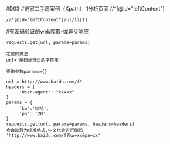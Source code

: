 #D03
#链家二手房案例（Xpath）
    1分析页面
    //*[@id="leftContent"]
    
    //*[@id="leftContent"]/ul/li[1]
    
#有密码验证的web爬取-或异步响应

    requests.get(url, params=params)
    
    之前的做法
    url+‘编码处理过的字符串’
    
    查询参数params={}
    
    url = http://www.baidu.com/f?
    headers = {
         'User-agent': "xxxxx"
    }
    params = {
         'kw':'哈哈',
         'pn': '20'
    }
    requests.get(url, params=params, headers=headers)
    会自动转为标准格式,中文也会进行编码
    'http://www.baidu.com/f?kw=xx&pn=xx'
    